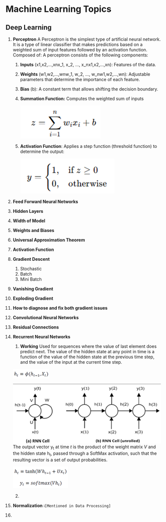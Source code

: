 
  

# Machine Learning Topics

## Deep Learning
1.  **Perceptron**
	A Perceptron is the simplest type of artificial neural network. It is a type of linear classifier that makes predictions based on a weighted sum of input features followed by an activation function. 
	Composed of: A perceptron consists of the following components: 
	1. **Inputs** (x1,x2,...,xnx_1, x_2, ..., x_nx1,x2,...,xn): Features of the data. 
	2. **Weights** (w1,w2,...,wnw_1, w_2, ..., w_nw1,w2,...,wn): Adjustable parameters that determine the importance of each feature. 
	3. **Bias** (b): A constant term that allows shifting the decision boundary. 
	4. **Summation Function:** Computes the weighted sum of inputs

		![](/Images/3_deepLearning_1_1.png)
	5. **Activation Function**: Applies a step function (threshold function) to determine the output:
	
		![](/Images/3_deepLearning_1_2.png)
3.  **Feed Forward Neural Networks**
4.  **Hidden Layers**
5.  **Width of Model**
6. **Weights and Biases**
7.  **Universal Approximation Theorem**
8.  **Activation Function**
9. **Gradient Descent**
	1. Stochastic
	2. Batch
	3. Mini Batch
10.  **Vanishing Gradient**
11. **Exploding Gradient**
12. **How to diagnose and fix both gradient issues**
13. **Convolutional Neural Networks**
14. **Residual Connections**
15. **Recurrent Neural Networks**
	1. **Working**
	Used for sequences where the value of last element does predict next. The value of the hidden state at any point in time is a function of the value of the hidden state at the previous time step, and the value of the input at the current time step.

	![](/Images/3_deepLearning_rnn_1.png)

	![](/Images/3_deepLearning_rnn_2.png)
The output vector y<sub>t</sub> at time _t_ is the product of the weight matrix _V_ and the hidden state h<sub>t</sub>, passed
through a SoftMax activation, such that the resulting vector is a set of output probabilities.

	![](/Images/3_deepLearning_rnn_3.png)
	
	2. 
16. **Normalization** `ℹ️[Mentioned in Data Processing]`
17. 